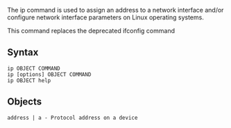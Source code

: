 The ip command is used to assign an address to a network interface and/or configure network interface parameters on Linux operating systems.

This command replaces the deprecated ifconfig command

## Syntax

	ip OBJECT COMMAND
	ip [options] OBJECT COMMAND
	ip OBJECT help

## Objects

	address | a - Protocol address on a device

